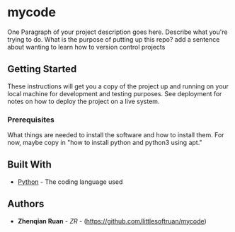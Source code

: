 # mycode

One Paragraph of your project description goes here. Describe what you're trying to do.
What is the purpose of putting up this repo?
add a sentence about wanting to learn how to version control projects

## Getting Started

These instructions will get you a copy of the project up and running on your local machine
for development and testing purposes. See deployment for notes on how to deploy the project
on a live system.

### Prerequisites

What things are needed to install the software and how to install them. For now, maybe copy in
"how to install python and python3 using apt."

## Built With

* [Python](https://www.python.org/) - The coding language used

## Authors

* **Zhenqian Ruan** - *ZR* - (https://github.com/littlesoftruan/mycode)
